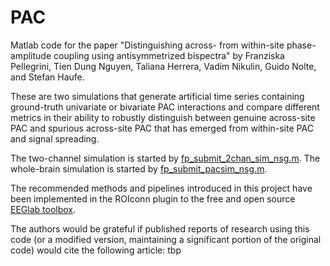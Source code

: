 # PAC
Matlab code for the paper "Distinguishing across- from within-site phase-amplitude coupling using antisymmetrized bispectra" by Franziska Pellegrini, 
Tien Dung Nguyen, Taliana Herrera, Vadim Nikulin, Guido Nolte, and Stefan Haufe.

These are two simulations that generate artificial time series containing ground-truth univariate or bivariate PAC interactions 
and compare different metrics in their ability to robustly distinguish between genuine across-site PAC and spurious across-site PAC that has emerged from 
within-site PAC and signal spreading. 

The two-channel simulation is started by [fp_submit_2chan_sim_nsg.m](fp_submit_2chan_sim_nsg.m). 
The whole-brain simulation is started by [fp_submit_pacsim_nsg.m](fp_submit_pacsim_nsg.m).  

The recommended methods and pipelines introduced in this project have been implemented in the ROIconn plugin to the free and open source [EEGlab toolbox](https://github.com/sccn/roiconnect).

The authors would be grateful if published reports of research using this code (or a modified version, maintaining a significant portion of the original code) would cite the following article: 
tbp
